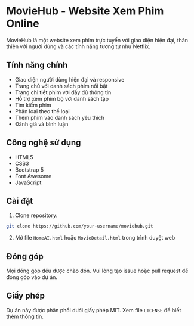 # MovieHub - Website Xem Phim Online

MovieHub là một website xem phim trực tuyến với giao diện hiện đại, thân thiện với người dùng và các tính năng tương tự như Netflix.

## Tính năng chính

- Giao diện người dùng hiện đại và responsive
- Trang chủ với danh sách phim nổi bật
- Trang chi tiết phim với đầy đủ thông tin
- Hỗ trợ xem phim bộ với danh sách tập
- Tìm kiếm phim
- Phân loại theo thể loại
- Thêm phim vào danh sách yêu thích
- Đánh giá và bình luận

## Công nghệ sử dụng

- HTML5
- CSS3
- Bootstrap 5
- Font Awesome
- JavaScript

## Cài đặt

1. Clone repository:
```bash
git clone https://github.com/your-username/moviehub.git
```

2. Mở file `HomeAI.html` hoặc `MovieDetail.html` trong trình duyệt web

## Đóng góp

Mọi đóng góp đều được chào đón. Vui lòng tạo issue hoặc pull request để đóng góp vào dự án.

## Giấy phép

Dự án này được phân phối dưới giấy phép MIT. Xem file `LICENSE` để biết thêm thông tin. 